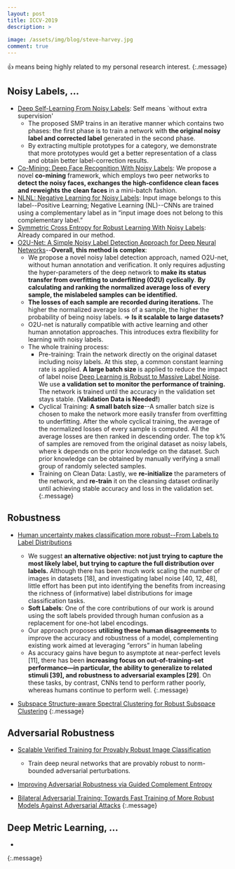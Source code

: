```yaml
---
layout: post
title: ICCV-2019
description: >
  
image: /assets/img/blog/steve-harvey.jpg
comment: true
---
```


:+1: means being highly related to my personal research interest. 
{:.message}


## Noisy Labels, ...
* [Deep Self-Learning From Noisy Labels](http://openaccess.thecvf.com/content_ICCV_2019/papers/Han_Deep_Self-Learning_From_Noisy_Labels_ICCV_2019_paper.pdf):  Self means `without extra supervision'     
    * The proposed SMP trains in an iterative manner which
contains two phases: the first phase is to train a network
with **the original noisy label and corrected label** generated
in the second phase.
    * By extracting multiple prototypes for a category, we demonstrate that more prototypes would get a better representation of a class and obtain better label-correction results.
* [Co-Mining: Deep Face Recognition With Noisy Labels](http://openaccess.thecvf.com/content_ICCV_2019/papers/Wang_Co-Mining_Deep_Face_Recognition_With_Noisy_Labels_ICCV_2019_paper.pdf): We propose a novel **co-mining** framework, which employs two peer networks to **detect the noisy faces,
exchanges the high-confidence clean faces and reweights the clean faces** in a mini-batch fashion.
* [NLNL: Negative Learning for Noisy Labels](http://openaccess.thecvf.com/content_ICCV_2019/papers/Kim_NLNL_Negative_Learning_for_Noisy_Labels_ICCV_2019_paper.pdf): Input image belongs to this label--Positive Learning; Negative Learning (NL)--CNNs are trained using a complementary label as in “input image does not belong to this complementary label.”
* [Symmetric Cross Entropy for Robust Learning With Noisy Labels](http://openaccess.thecvf.com/content_ICCV_2019/papers/Wang_Symmetric_Cross_Entropy_for_Robust_Learning_With_Noisy_Labels_ICCV_2019_paper.pdf): Already compared in our method. 
* [O2U-Net: A Simple Noisy Label Detection Approach for Deep Neural Networks](http://openaccess.thecvf.com/content_ICCV_2019/papers/Huang_O2U-Net_A_Simple_Noisy_Label_Detection_Approach_for_Deep_Neural_ICCV_2019_paper.pdf)--**Overall, this method is complex**: 
    * We propose a novel noisy label detection approach, named O2U-net, without human annotation and verification.
    It only requires adjusting the hyper-parameters of the deep network to **make its status transfer from overfitting to underfitting (O2U) cyclically**. 
    **By calculating and ranking the normalized average loss of every sample, the mislabeled samples can be identified.**
    * **The losses of each sample are recorded during iterations.** The higher the normalized average loss of a sample, the higher the probability of being noisy labels.
    => **Is it scalable to large datasets?**
    * O2U-net is naturally compatible with active learning and other human annotation approaches. This introduces extra flexibility for learning with noisy labels.
    * The whole training process: 
        * Pre-training:  Train the network directly on the original dataset including noisy labels. At this step, a common constant learning rate is applied. **A large batch size** is applied to reduce the impact of label noise [Deep Learning is Robust to Massive Label Noise](https://arxiv.org/abs/1705.10694).  We use **a validation set to monitor the performance of training.** The network is trained until the accuracy in the validation set stays stable. (**Validation Data is Needed!**)
        * Cyclical Training: **A small batch size**--A smaller batch size is chosen to make the network more easily transfer from overfitting to underfitting.
        After the whole cyclical training, the average of the
        normalized losses of every sample is computed. All
        the average losses are then ranked in descending order.
        The top k% of samples are removed from the original
        dataset as noisy labels, where k depends on the prior
        knowledge on the dataset. Such prior knowledge can
        be obtained by manually verifying a small group of
        randomly selected samples.
        * Training on Clean Data: Lastly, we **re-initialize** the
            parameters of the network, and **re-train** it on the cleansing dataset ordinarily until achieving stable accuracy
            and loss in the validation set.
{:.message}

## Robustness
* [Human uncertainty makes classification more robust--From Labels to Label Distributions](http://openaccess.thecvf.com/content_ICCV_2019/papers/Peterson_Human_Uncertainty_Makes_Classification_More_Robust_ICCV_2019_paper.pdf)
    * We suggest **an alternative objective: not
just trying to capture the most likely label, but trying to capture the full distribution over labels.** Although there has been much work scaling the number of images in datasets [18], and investigating label noise
[40, 12, 48], little effort has been put into identifying the
benefits from increasing the richness of (informative) label
distributions for image classification tasks.
    * **Soft Labels**: One of the core contributions of our work is around using the soft labels provided through human confusion as a replacement for one-hot label encodings. 
    * Our approach proposes **utilizing these human disagreements** to improve the accuracy and robustness of a model, complementing existing work aimed at leveraging “errors” in human labeling 
    * As accuracy gains have begun to asymptote at
near-perfect levels [11], there has been **increasing focus on
out-of-training-set performance—in particular, the ability
to generalize to related stimuli [39], and robustness to adversarial examples [29]**. On these tasks, by contrast, CNNs
tend to perform rather poorly, whereas humans continue to
perform well.
{:.message}

* [Subspace Structure-aware Spectral Clustering for Robust Subspace Clustering](http://openaccess.thecvf.com/content_ICCV_2019/papers/Yamaguchi_Subspace_Structure-Aware_Spectral_Clustering_for_Robust_Subspace_Clustering_ICCV_2019_paper.pdf)
{:.message}

## Adversarial Robustness
* [Scalable Verified Training for Provably Robust Image Classification](http://openaccess.thecvf.com/content_ICCV_2019/papers/Gowal_Scalable_Verified_Training_for_Provably_Robust_Image_Classification_ICCV_2019_paper.pdf)
    * Train deep neural networks that are provably robust to norm-bounded adversarial perturbations.

* [Improving Adversarial Robustness via Guided Complement Entropy](http://openaccess.thecvf.com/content_ICCV_2019/papers/Chen_Improving_Adversarial_Robustness_via_Guided_Complement_Entropy_ICCV_2019_paper.pdf)

* [Bilateral Adversarial Training: Towards Fast Training of More Robust Models
Against Adversarial Attacks](http://openaccess.thecvf.com/content_ICCV_2019/papers/Wang_Bilateral_Adversarial_Training_Towards_Fast_Training_of_More_Robust_Models_ICCV_2019_paper.pdf)
{:.message}

## Deep Metric Learning, ...
* 
{:.message}




